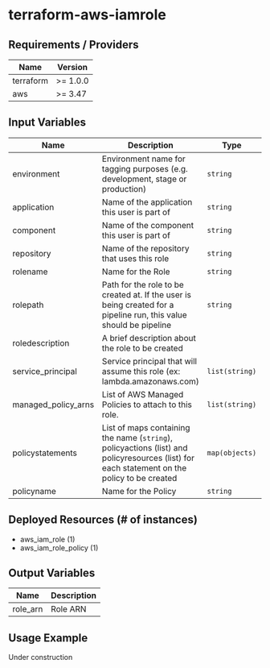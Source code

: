 # terraform-aws-iamrole

## Requirements / Providers

| Name | Version |
|------|---------|
| terraform | >= 1.0.0 |
| aws | >= 3.47 |

## Input Variables

| Name | Description | Type | Default | Required |
|------|-------------|------|---------|:--------:|
| environment | Environment name for tagging purposes (e.g. development, stage or production) | `string` | N/A | Yes |
| application | Name of the application this user is part of | `string` | N/A | Yes |
| component | Name of the component this user is part of | `string` | N/A | Yes |
| repository | Name of the repository that uses this role | `string` | N/A | Yes |
| rolename | Name for the Role | `string` | N/A | Yes |
| rolepath | Path for the role to be created at. If the user is being created for a pipeline run, this value should be pipeline | `string` | N/A | Yes |
| roledescription | A brief description about the role to be created |
| service_principal | Service principal that will assume this role (ex: lambda.amazonaws.com) | `list(string)` | N/A | Yes |
| managed_policy_arns | List of AWS Managed Policies to attach to this role.  | `list(string)` | [] | No |
| policystatements | List of maps containing the name (`string`), policyactions (list) and policyresources (list) for each statement on the policy to be created | `map(objects)` | N/A | Yes |
| policyname | Name for the Policy | `string` | N/A | Yes |

## Deployed Resources (# of instances)

- aws_iam_role (1)
- aws_iam_role_policy (1)

## Output Variables

| Name | Description |
|------|-------------|
| role_arn | Role ARN |

## Usage Example

Under construction
